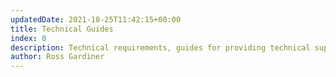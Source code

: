 ```yaml
---
updatedDate: 2021-10-25T11:42:15+00:00
title: Technical Guides
index: 0
description: Technical requirements, guides for providing technical support and guides to troubleshoot common technical problems.
author: Ross Gardiner
---
```

